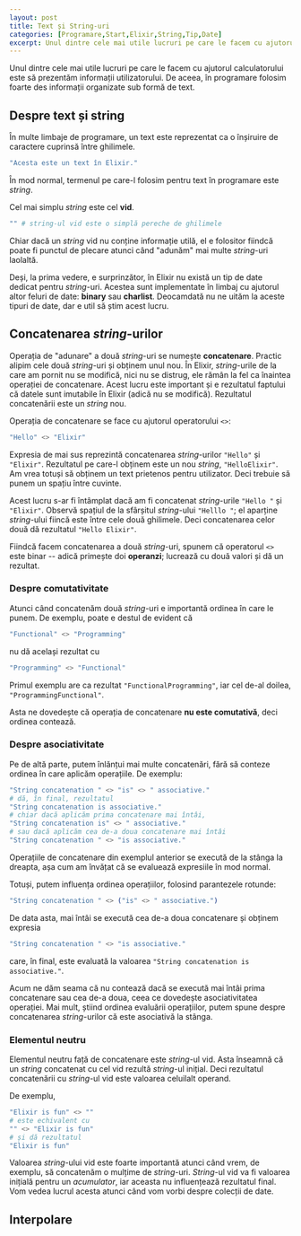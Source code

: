 ```yaml
---
layout: post
title: Text și String-uri
categories: [Programare,Start,Elixir,String,Tip,Date]
excerpt: Unul dintre cele mai utile lucruri pe care le facem cu ajutorul calculatorului este să prezentăm informații utilizatorului. De aceea, în programare folosim foarte des informații organizate sub formă de text.
---
```


Unul dintre cele mai utile lucruri pe care le facem cu ajutorul calculatorului este să prezentăm informații utilizatorului. De aceea, în programare folosim foarte des informații organizate sub formă de text.

## Despre text și string

În multe limbaje de programare, un text este reprezentat ca o înșiruire de caractere cuprinsă între ghilimele.

```elixir
"Acesta este un text în Elixir."
```

În mod normal, termenul pe care-l folosim pentru text în programare este *string*.

Cel mai simplu *string* este cel __vid__.

```elixir
"" # string-ul vid este o simplă pereche de ghilimele
```

Chiar dacă un *string* vid nu conține informație utilă, el e folositor fiindcă poate fi punctul de plecare atunci când "adunăm" mai multe *string*-uri laolaltă.

Deși, la prima vedere, e surprinzător, în Elixir nu există un tip de date dedicat pentru *string*-uri. Acestea sunt implementate în limbaj cu ajutorul altor feluri de date: __binary__ sau __charlist__. Deocamdată nu ne uităm la aceste tipuri de date, dar e util să știm acest lucru. 

## Concatenarea *string*-urilor

Operația de "adunare" a două *string*-uri se numește __concatenare__. Practic alipim cele două *string*-uri și obținem unul nou. În Elixir, *string*-urile de la care am pornit nu se modifică, nici nu se distrug, ele rămân la fel ca înaintea operației de concatenare. Acest lucru este important și e rezultatul faptului că datele sunt imutabile în Elixir (adică nu se modifică). Rezultatul concatenării este un *string* nou.

Operația de concatenare se face cu ajutorul operatorului `<>`:

```elixir
"Hello" <> "Elixir"
```

Expresia de mai sus reprezintă concatenarea *string*-urilor `"Hello"` și `"Elixir"`. Rezultatul pe care-l obținem este un nou *string*, `"HelloElixir"`. Am vrea totuși să obținem un text prietenos pentru utilizator. Deci trebuie să punem un spațiu între cuvinte.

Acest lucru s-ar fi întâmplat dacă am fi concatenat *string*-urile `"Hello "` și `"Elixir"`. Observă spațiul de la sfârșitul *string*-ului `"Helllo "`; el aparține *string*-ului fiincă este între cele două ghilimele. Deci concatenarea celor două dă rezultatul `"Hello Elixir"`.

Fiindcă facem concatenarea a două *string*-uri, spunem că operatorul `<>` este binar -- adică primește doi __operanzi__; lucrează cu două valori și dă un rezultat.

### Despre comutativitate

Atunci când concatenăm două *string*-uri e importantă ordinea în care le punem. De exemplu, poate e destul de evident că

```elixir
"Functional" <> "Programming"
```

nu dă același rezultat cu

```elixir
"Programming" <> "Functional"
```

Primul exemplu are ca rezultat `"FunctionalProgramming"`, iar cel de-al doilea, `"ProgrammingFunctional"`.

Asta ne dovedește că operația de concatenare __nu este comutativă__, deci ordinea contează.

### Despre asociativitate

Pe de altă parte, putem înlănțui mai multe concatenări, fără să conteze ordinea în care aplicăm operațiile. De exemplu:

```elixir
"String concatenation " <> "is" <> " associative."
# dă, în final, rezultatul
"String concatenation is associative."
# chiar dacă aplicăm prima concatenare mai întâi,
"String concatenation is" <> " associative."
# sau dacă aplicăm cea de-a doua concatenare mai întâi
"String concatenation " <> "is associative."
```

Operațiile de concatenare din exemplul anterior se execută de la stânga la dreapta, așa cum am învățat că se evaluează expresiile în mod normal.

Totuși, putem influența ordinea operațiilor, folosind parantezele rotunde:

```elixir
"String concatenation " <> ("is" <> " associative.")
```

De data asta, mai întâi se execută cea de-a doua concatenare și obținem expresia

```elixir
"String concatenation " <> "is associative."
```

care, în final, este evaluată la valoarea `"String concatenation is associative."`.

Acum ne dăm seama că nu contează dacă se execută mai întâi prima concatenare sau cea de-a doua, ceea ce dovedește asociativitatea operației. Mai mult, știind ordinea evaluării operațiilor, putem spune despre concatenarea *string*-urilor că este asociativă la stânga.

### Elementul neutru

Elementul neutru față de concatenare este *string*-ul vid. Asta înseamnă că un *string* concatenat cu cel vid rezultă *string*-ul inițial. Deci rezultatul concatenării cu *string*-ul vid este valoarea celuilalt operand.

De exemplu,

```elixir
"Elixir is fun" <> ""
# este echivalent cu
"" <> "Elixir is fun"
# și dă rezultatul
"Elixir is fun"
```

Valoarea *string*-ului vid este foarte importantă atunci când vrem, de exemplu, să concatenăm o mulțime de *string*-uri. *String*-ul vid va fi valoarea inițială pentru un *acumulator*, iar aceasta nu influențează rezultatul final. Vom vedea lucrul acesta atunci când vom vorbi despre colecții de date.

## Interpolare 


